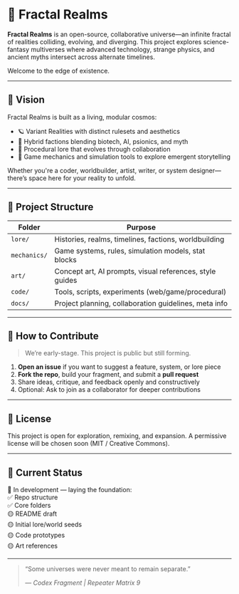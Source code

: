 # 🌌 Fractal Realms

**Fractal Realms** is an open-source, collaborative universe—an infinite fractal of realities colliding, evolving, and diverging. This project explores science-fantasy multiverses where advanced technology, strange physics, and ancient myths intersect across alternate timelines.

Welcome to the edge of existence.

---

## 🧠 Vision

Fractal Realms is built as a living, modular cosmos:

- 🪐 Variant Realities with distinct rulesets and aesthetics
- 🤖 Hybrid factions blending biotech, AI, psionics, and myth
- 🧬 Procedural lore that evolves through collaboration
- 🔭 Game mechanics and simulation tools to explore emergent storytelling

Whether you're a coder, worldbuilder, artist, writer, or system designer—there’s space here for your reality to unfold.

---

## 📁 Project Structure

| Folder | Purpose |
|--------|---------|
| `lore/` | Histories, realms, timelines, factions, worldbuilding |
| `mechanics/` | Game systems, rules, simulation models, stat blocks |
| `art/` | Concept art, AI prompts, visual references, style guides |
| `code/` | Tools, scripts, experiments (web/game/procedural) |
| `docs/` | Project planning, collaboration guidelines, meta info |

---

## 🤝 How to Contribute

> We’re early-stage. This project is public but still forming.

1. **Open an issue** if you want to suggest a feature, system, or lore piece
2. **Fork the repo**, build your fragment, and submit a **pull request**
3. Share ideas, critique, and feedback openly and constructively
4. Optional: Ask to join as a collaborator for deeper contributions

---

## 📜 License

This project is open for exploration, remixing, and expansion.
A permissive license will be chosen soon (MIT / Creative Commons).

---

## 🧭 Current Status

🚧 In development — laying the foundation:  
✅ Repo structure  
✅ Core folders  
🟡 README draft  
🟡 Initial lore/world seeds  
🟡 Code prototypes  
🟡 Art references  

---

> “Some universes were never meant to remain separate.”
>
> — *Codex Fragment | Repeater Matrix 9*
